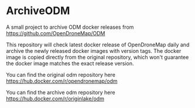 # ArchiveODM
A small project to archive ODM docker releases from https://github.com/OpenDroneMap/ODM

This repository will check latest docker release of OpenDroneMap daily and archive the newly released docker images with version tags. The docker image is copied directly from the original repository, which won't guarantee the docker image matches the exact release version. 

You can find the original odm repository here  
https://hub.docker.com/r/opendronemap/odm


You can find the archive odm repository here  
https://hub.docker.com/r/originlake/odm